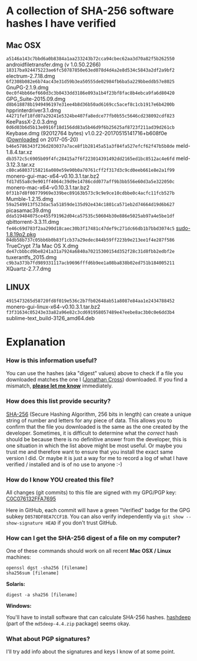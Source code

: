 A collection of SHA-256 software hashes I have verified
=======================================================

## Mac OSX

`a5146a143c7bbd6a0b8384a1aa233243b72cca94cbec62aa3d70a82f5b262550`  androidfiletransfer.dmg (v 1.0.50.2266)
`18317ba924475223ae6fc50787850e63ed078d4d4a2e8d534c5843a2df2a9bf2`  electrum-2.7.18.dmg
`6f2308b082e6b74ac43e31d59b3ea50555de02984fb6ba5a229bbeddb57e8025`  GnuPG-2.1.9.dmg
`0ec0f4bb66ef660d3c3b0433dd3186e093a1b4f23bf8fac8b4ebca9fa6d80420`  GPG_Suite-2015.09.dmg
`d8b618878b1949496197e31ee4b8d36b50ad6169cc5acef8c1cb1917e6b4200b`  hpprinterdriver3.1.dmg
`44271fef18fd07a29241e5324be407fa8edce77fb0b55c5646cd238092cdf823`  KeePassX-2.0.3.dmg
`0d6d03b6d5b13e0916f18d156dd83a5b46d9f6b25625af8723f211ad39d261cb`  Keybase.dmg (92012764 bytes) v1.0.22-20170515141716+b608f0e ([Downloaded](https://keybase.io/docs/the_app/install_macos) on 2017-05-20)
`b46e5786343f236d203037a7ace8f1b28145a51a3f84fa527efcf62f47b5b8de`  meld-1.8.4.tar.xz
`db3572c5c6905b09f4fc28415a7f6f223014391492dd2165ed1bc8512ac4e6fd`  meld-3.12.3.tar.xz
`c80ca68037158216a080e59e90b0a70761cff2f317d3c9cd0eeb661e8e2a1f99`  monero-gui-mac-x64-v0.10.3.1.tar.bz2
`fd17d55a8c9e901ff4064c39d9e14786cdd077aff9b3bb556e60d3a5e322050c`  monero-mac-x64-v0.10.3.1.tar.bz2
`0f31b7d8f00779969e339bec89163b573c9c9e9ce10cdbbe0c4acfc11fcb527b`  Mumble-1.2.15.dmg
`59a2549913f523dac5a51859de135d92e434c1801ca571eb2d74664d19d6b627`  picasamac39.dmg
`dda519484075ce455f91962d04ca57535c50604b30e886e5025ab97a4e5be1df`  qbittorrent-3.3.11.dmg
`fe46c69d783f2aa290d18caec30b3f17481c47def9c271dc66db1b7bbd3074c5`  [sudo-1.8.19p2.pkg](https://www.sudo.ws/sudo/dist/packages/macOS/10.11/sudo-1.8.19p2.pkg)
`04db58b737c05bb6b0b83f1cb37a29edec844b59ff223b9e213ee1f4e287f586`  TrueCrypt 7.1a Mac OS X.dmg
`de47cbbbcd9be8241a31a7924a6840a70215300154d352f28c31d8fbb2edbf2e`  tuxerantfs_2015.dmg
`c9b3a373b7fd989331117acb9696fffd6b9ee1a08ba838b02ed751b184005211`  XQuartz-2.7.7.dmg

## LINUX

`4915473265d58720fd8f019e536c2b7fb02648ab51a8087e84aa1e2434788452`  monero-gui-linux-x64-v0.10.3.1.tar.bz2
`f3f31634c05243e33a82a96e82c3cd691958057489e47eebe8ac3b0c0e6dd3b4`  sublime-text_build-3126_amd64.deb


Explanation
===========

### How is this information useful?

You can use the hashes (aka "digest" values) above to check if a file you downloaded matches the one I ([Jonathan Cross](https://github.com/jonathancross)) downloaded.  If you find a mismatch, **[please let me know](https://github.com/jonathancross/jc-docs/issues/new?title=Feedback:%20Software_Hashes)** immediately.

### How does this list provide security?

[SHA-256](https://en.wikipedia.org/wiki/SHA-2) (Secure Hashing Algorithm, 256 bits in length) can create a unique string of number and letters for any piece of data.  This allows you to confirm that the file you downloaded is the same as the one created by the developer.  Sometimes, it is difficult to determine what the *correct* hash should be because there is no definitive answer from the developer, this is one situation in which the list above might be most useful.  Or maybe you trust me and therefore want to ensure that you install the exact same version I did.  Or maybe it is just a way for me to record a log of what I have verified / installed and is of no use to anyone  :-)

### How do I know YOU created this file?

All changes (git commits) to this file are signed with my GPG/PGP key: [C0C076132FFA7695](https://jonathancross.com/2FFA7695.asc)

Here in GitHub, each commit will have a green "Verified" badge for the GPG subkey `D8578DF8EA7CCF1B`. You can also verify independently via `git show --show-signature HEAD` if you don't trust GitHub.

### How can I get the SHA-256 digest of a file on my computer?

One of these commands should work on all recent **Mac OSX / Linux** machines:

    openssl dgst -sha256 [filename]
    sha256sum [filename]

**Solaris:**

    digest -a sha256 [filename]

**Windows:**

You'll have to install software that can calculate SHA-256 hashes.  [hashdeep](https://github.com/jessek/hashdeep/releases) (part of the `md5deep-4.4.zip` package) seems okay.


### What about PGP signatures?

I'll try add info about the signatures and keys I know of at some point.
